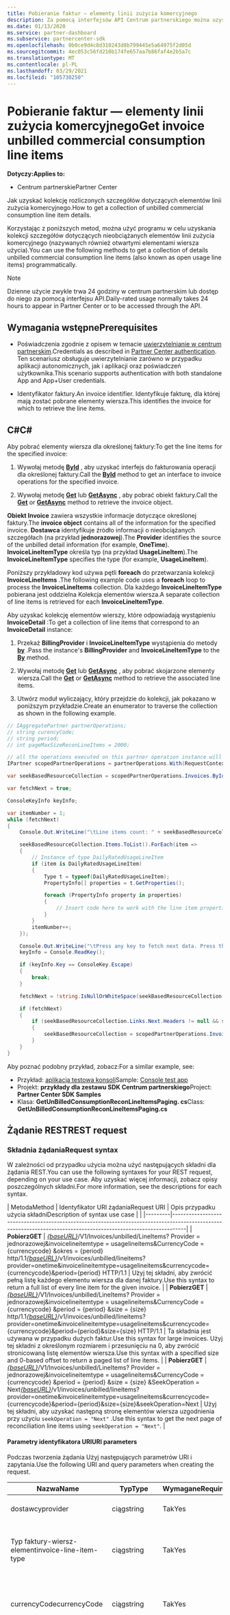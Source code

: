 ```yaml
---
title: Pobieranie faktur — elementy linii zużycia komercyjnego
description: Za pomocą interfejsów API Centrum partnerskiego można uzyskać kolekcję nienaliczanych szczegółowych informacji o towarach związanych z sprzedażą komercyjną dla określonej faktury.
ms.date: 01/13/2020
ms.service: partner-dashboard
ms.subservice: partnercenter-sdk
ms.openlocfilehash: 0b0ce9d4c8d310243d8b799445e5a64975f2d05d
ms.sourcegitcommit: 4ec053c56fd210b174fe657aa7b86faf4e2b5a7c
ms.translationtype: MT
ms.contentlocale: pl-PL
ms.lasthandoff: 03/29/2021
ms.locfileid: "105730250"
---
```

# <a name="get-invoice-unbilled-commercial-consumption-line-items"></a><span data-ttu-id="6307b-103">Pobieranie faktur — elementy linii zużycia komercyjnego</span><span class="sxs-lookup"><span data-stu-id="6307b-103">Get invoice unbilled commercial consumption line items</span></span>

<span data-ttu-id="6307b-104">**Dotyczy:**</span><span class="sxs-lookup"><span data-stu-id="6307b-104">**Applies to:**</span></span>

- <span data-ttu-id="6307b-105">Centrum partnerskie</span><span class="sxs-lookup"><span data-stu-id="6307b-105">Partner Center</span></span>

<span data-ttu-id="6307b-106">Jak uzyskać kolekcję rozliczonych szczegółów dotyczących elementów linii zużycia komercyjnego.</span><span class="sxs-lookup"><span data-stu-id="6307b-106">How to get a collection of unbilled commercial consumption line item details.</span></span>

<span data-ttu-id="6307b-107">Korzystając z poniższych metod, można użyć programu w celu uzyskania kolekcji szczegółów dotyczących nieobciążanych elementów linii zużycia komercyjnego (nazywanych również otwartymi elementami wiersza użycia).</span><span class="sxs-lookup"><span data-stu-id="6307b-107">You can use the following methods to get a collection of details unbilled commercial consumption line items (also known as open usage line items) programmatically.</span></span>

>[!NOTE]
><span data-ttu-id="6307b-108">Dzienne użycie zwykle trwa 24 godziny w centrum partnerskim lub dostęp do niego za pomocą interfejsu API.</span><span class="sxs-lookup"><span data-stu-id="6307b-108">Daily-rated usage normally takes 24 hours to appear in Partner Center or to be accessed through the API.</span></span>

## <a name="prerequisites"></a><span data-ttu-id="6307b-109">Wymagania wstępne</span><span class="sxs-lookup"><span data-stu-id="6307b-109">Prerequisites</span></span>

- <span data-ttu-id="6307b-110">Poświadczenia zgodnie z opisem w temacie [uwierzytelnianie w centrum partnerskim](partner-center-authentication.md).</span><span class="sxs-lookup"><span data-stu-id="6307b-110">Credentials as described in [Partner Center authentication](partner-center-authentication.md).</span></span> <span data-ttu-id="6307b-111">Ten scenariusz obsługuje uwierzytelnianie zarówno w przypadku aplikacji autonomicznych, jak i aplikacji oraz poświadczeń użytkownika.</span><span class="sxs-lookup"><span data-stu-id="6307b-111">This scenario supports authentication with both standalone App and App+User credentials.</span></span>

- <span data-ttu-id="6307b-112">Identyfikator faktury.</span><span class="sxs-lookup"><span data-stu-id="6307b-112">An invoice identifier.</span></span> <span data-ttu-id="6307b-113">Identyfikuje fakturę, dla której mają zostać pobrane elementy wiersza.</span><span class="sxs-lookup"><span data-stu-id="6307b-113">This identifies the invoice for which to retrieve the line items.</span></span>

## <a name="c"></a><span data-ttu-id="6307b-114">C\#</span><span class="sxs-lookup"><span data-stu-id="6307b-114">C\#</span></span>

<span data-ttu-id="6307b-115">Aby pobrać elementy wiersza dla określonej faktury:</span><span class="sxs-lookup"><span data-stu-id="6307b-115">To get the line items for the specified invoice:</span></span>

1. <span data-ttu-id="6307b-116">Wywołaj metodę [**ById**](/dotnet/api/microsoft.store.partnercenter.invoices.iinvoicecollection.byid) , aby uzyskać interfejs do fakturowania operacji dla określonej faktury.</span><span class="sxs-lookup"><span data-stu-id="6307b-116">Call the [**ById**](/dotnet/api/microsoft.store.partnercenter.invoices.iinvoicecollection.byid) method to get an interface to invoice operations for the specified invoice.</span></span>

2. <span data-ttu-id="6307b-117">Wywołaj metodę [**Get**](/dotnet/api/microsoft.store.partnercenter.invoices.iinvoice.get) lub [**GetAsync**](/dotnet/api/microsoft.store.partnercenter.invoices.iinvoice.getasync) , aby pobrać obiekt faktury.</span><span class="sxs-lookup"><span data-stu-id="6307b-117">Call the [**Get**](/dotnet/api/microsoft.store.partnercenter.invoices.iinvoice.get) or [**GetAsync**](/dotnet/api/microsoft.store.partnercenter.invoices.iinvoice.getasync) method to retrieve the invoice object.</span></span>

<span data-ttu-id="6307b-118">**Obiekt Invoice** zawiera wszystkie informacje dotyczące określonej faktury.</span><span class="sxs-lookup"><span data-stu-id="6307b-118">The **invoice object** contains all of the information for the specified invoice.</span></span> <span data-ttu-id="6307b-119">**Dostawca** identyfikuje źródło informacji o nieobciążanych szczegółach (na przykład **jednorazowej**).</span><span class="sxs-lookup"><span data-stu-id="6307b-119">The **Provider** identifies the source of the unbilled detail information (for example, **OneTime**).</span></span> <span data-ttu-id="6307b-120">**InvoiceLineItemType** określa typ (na przykład **UsageLineItem**).</span><span class="sxs-lookup"><span data-stu-id="6307b-120">The **InvoiceLineItemType** specifies the type (for example, **UsageLineItem**).</span></span>

<span data-ttu-id="6307b-121">Poniższy przykładowy kod używa pętli **foreach** do przetwarzania kolekcji **InvoiceLineItems** .</span><span class="sxs-lookup"><span data-stu-id="6307b-121">The following example code uses a **foreach** loop to process the **InvoiceLineItems** collection.</span></span> <span data-ttu-id="6307b-122">Dla każdego **InvoiceLineItemType** pobierana jest oddzielna Kolekcja elementów wiersza.</span><span class="sxs-lookup"><span data-stu-id="6307b-122">A separate collection of line items is retrieved for each **InvoiceLineItemType**.</span></span>

<span data-ttu-id="6307b-123">Aby uzyskać kolekcję elementów wierszy, które odpowiadają wystąpieniu **InvoiceDetail** :</span><span class="sxs-lookup"><span data-stu-id="6307b-123">To get a collection of line items that correspond to an **InvoiceDetail** instance:</span></span>

1. <span data-ttu-id="6307b-124">Przekaż **BillingProvider** i **InvoiceLineItemType** wystąpienia do metody [**by**](/dotnet/api/microsoft.store.partnercenter.invoices.iinvoice.by) .</span><span class="sxs-lookup"><span data-stu-id="6307b-124">Pass the instance's **BillingProvider** and **InvoiceLineItemType** to the [**By**](/dotnet/api/microsoft.store.partnercenter.invoices.iinvoice.by) method.</span></span>

2. <span data-ttu-id="6307b-125">Wywołaj metodę [**Get**](/dotnet/api/microsoft.store.partnercenter.invoices.iinvoice.get) lub [**GetAsync**](/dotnet/api/microsoft.store.partnercenter.invoices.iinvoice.getasync) , aby pobrać skojarzone elementy wiersza.</span><span class="sxs-lookup"><span data-stu-id="6307b-125">Call the [**Get**](/dotnet/api/microsoft.store.partnercenter.invoices.iinvoice.get) or [**GetAsync**](/dotnet/api/microsoft.store.partnercenter.invoices.iinvoice.getasync) method to retrieve the associated line items.</span></span>
3. <span data-ttu-id="6307b-126">Utwórz moduł wyliczający, który przejdzie do kolekcji, jak pokazano w poniższym przykładzie.</span><span class="sxs-lookup"><span data-stu-id="6307b-126">Create an enumerator to traverse the collection as shown in the following example.</span></span>

``` csharp
// IAggregatePartner partnerOperations;
// string curencyCode;
// string period;
// int pageMaxSizeReconLineItems = 2000;

// all the operations executed on this partner operation instance will share the same correlation Id but will differ in request Id
IPartner scopedPartnerOperations = partnerOperations.With(RequestContextFactory.Instance.Create(Guid.NewGuid()));

var seekBasedResourceCollection = scopedPartnerOperations.Invoices.ById("unbilled").By("onetime", "usagelineitems", curencyCode, period, pageMaxSizeReconLineItems).Get();

var fetchNext = true;

ConsoleKeyInfo keyInfo;

var itemNumber = 1;
while (fetchNext)
{
    Console.Out.WriteLine("\tLine items count: " + seekBasedResourceCollection.Items.Count());

    seekBasedResourceCollection.Items.ToList().ForEach(item =>
    {
        // Instance of type DailyRatedUsageLineItem
        if (item is DailyRatedUsageLineItem)
        {
            Type t = typeof(DailyRatedUsageLineItem);
            PropertyInfo[] properties = t.GetProperties();

            foreach (PropertyInfo property in properties)
            {
                // Insert code here to work with the line item properties
            }
        }
        itemNumber++;
    });

    Console.Out.WriteLine("\tPress any key to fetch next data. Press the Escape (Esc) key to quit: \n");
    keyInfo = Console.ReadKey();

    if (keyInfo.Key == ConsoleKey.Escape)
    {
        break;
    }

    fetchNext = !string.IsNullOrWhiteSpace(seekBasedResourceCollection.ContinuationToken);

    if (fetchNext)
    {
        if (seekBasedResourceCollection.Links.Next.Headers != null && seekBasedResourceCollection.Links.Next.Headers.Any())
        {
            seekBasedResourceCollection = scopedPartnerOperations.Invoices.ById("unbilled").By("onetime", "usagelineitems", curencyCode, period, pageMaxSizeReconLineItems).Seek(seekBasedResourceCollection.ContinuationToken, SeekOperation.Next);
        }
    }
}
```

<span data-ttu-id="6307b-127">Aby poznać podobny przykład, zobacz:</span><span class="sxs-lookup"><span data-stu-id="6307b-127">For a similar example, see:</span></span>

- <span data-ttu-id="6307b-128">Przykład: [aplikacja testowa konsoli](console-test-app.md)</span><span class="sxs-lookup"><span data-stu-id="6307b-128">Sample: [Console test app](console-test-app.md)</span></span>
- <span data-ttu-id="6307b-129">Projekt: **przykłady dla zestawu SDK Centrum partnerskiego**</span><span class="sxs-lookup"><span data-stu-id="6307b-129">Project: **Partner Center SDK Samples**</span></span>
- <span data-ttu-id="6307b-130">Klasa: **GetUnBilledConsumptionReconLineItemsPaging. cs**</span><span class="sxs-lookup"><span data-stu-id="6307b-130">Class: **GetUnBilledConsumptionReconLineItemsPaging.cs**</span></span>

## <a name="rest-request"></a><span data-ttu-id="6307b-131">Żądanie REST</span><span class="sxs-lookup"><span data-stu-id="6307b-131">REST request</span></span>

### <a name="request-syntax"></a><span data-ttu-id="6307b-132">Składnia żądania</span><span class="sxs-lookup"><span data-stu-id="6307b-132">Request syntax</span></span>

<span data-ttu-id="6307b-133">W zależności od przypadku użycia można użyć następujących składni dla żądania REST.</span><span class="sxs-lookup"><span data-stu-id="6307b-133">You can use the following syntaxes for your REST request, depending on your use case.</span></span> <span data-ttu-id="6307b-134">Aby uzyskać więcej informacji, zobacz opisy poszczególnych składni.</span><span class="sxs-lookup"><span data-stu-id="6307b-134">For more information, see the descriptions for each syntax.</span></span>

 | <span data-ttu-id="6307b-135">Metoda</span><span class="sxs-lookup"><span data-stu-id="6307b-135">Method</span></span>  | <span data-ttu-id="6307b-136">Identyfikator URI żądania</span><span class="sxs-lookup"><span data-stu-id="6307b-136">Request URI</span></span>         | <span data-ttu-id="6307b-137">Opis przypadku użycia składni</span><span class="sxs-lookup"><span data-stu-id="6307b-137">Description of syntax use case</span></span> |                                                                                                                                            |
|---------|-----------------------------------------------------------------------------------------------------------------------------------------------------------------|
| <span data-ttu-id="6307b-138">**Pobierz**</span><span class="sxs-lookup"><span data-stu-id="6307b-138">**GET**</span></span> | <span data-ttu-id="6307b-139">[*{baseURL}*](partner-center-rest-urls.md)/V1/Invoices/unbilled/LineItems? Provider = jednorazowej&invoicelineitemtype = usagelineitems&CurrencyCode = {currencycode} &okres = {period} http/1.1</span><span class="sxs-lookup"><span data-stu-id="6307b-139">[*{baseURL}*](partner-center-rest-urls.md)/v1/invoices/unbilled/lineitems?provider=onetime&invoicelineitemtype=usagelineitems&currencycode={currencycode}&period={period} HTTP/1.1</span></span>                              | <span data-ttu-id="6307b-140">Użyj tej składni, aby zwrócić pełną listę każdego elementu wiersza dla danej faktury.</span><span class="sxs-lookup"><span data-stu-id="6307b-140">Use this syntax to return a full list of every line item for the given invoice.</span></span> |
| <span data-ttu-id="6307b-141">**Pobierz**</span><span class="sxs-lookup"><span data-stu-id="6307b-141">**GET**</span></span> | <span data-ttu-id="6307b-142">[*{baseURL}*](partner-center-rest-urls.md)/V1/Invoices/unbilled/LineItems? Provider = jednorazowej&invoicelineitemtype = usagelineitems&CurrencyCode = {currencycode} &period = {period} &size = {size} http/1.1</span><span class="sxs-lookup"><span data-stu-id="6307b-142">[*{baseURL}*](partner-center-rest-urls.md)/v1/invoices/unbilled/lineitems?provider=onetime&invoicelineitemtype=usagelineitems&currencycode={currencycode}&period={period}&size={size} HTTP/1.1</span></span>  | <span data-ttu-id="6307b-143">Ta składnia jest używana w przypadku dużych faktur.</span><span class="sxs-lookup"><span data-stu-id="6307b-143">Use this syntax for large invoices.</span></span> <span data-ttu-id="6307b-144">Użyj tej składni z określonym rozmiarem i przesunięciu na 0, aby zwrócić stronicowaną listę elementów wiersza.</span><span class="sxs-lookup"><span data-stu-id="6307b-144">Use this syntax with a specified size and 0-based offset to return a paged list of line items.</span></span> |
| <span data-ttu-id="6307b-145">**Pobierz**</span><span class="sxs-lookup"><span data-stu-id="6307b-145">**GET**</span></span> | <span data-ttu-id="6307b-146">[*{baseURL}*](partner-center-rest-urls.md)/V1/Invoices/unbilled/LineItems? Provider = jednorazowej&invoicelineitemtype = usagelineitems&CurrencyCode = {currencycode} &period = {period} &size = {size} &SeekOperation = Next</span><span class="sxs-lookup"><span data-stu-id="6307b-146">[*{baseURL}*](partner-center-rest-urls.md)/v1/invoices/unbilled/lineitems?provider=onetime&invoicelineitemtype=usagelineitems&currencycode={currencycode}&period={period}&size={size}&seekOperation=Next</span></span>                               | <span data-ttu-id="6307b-147">Użyj tej składni, aby uzyskać następną stronę elementów wiersza uzgodnienia przy użyciu `seekOperation = "Next"` .</span><span class="sxs-lookup"><span data-stu-id="6307b-147">Use this syntax to get the next page of reconciliation line items using `seekOperation = "Next"`.</span></span> |

#### <a name="uri-parameters"></a><span data-ttu-id="6307b-148">Parametry identyfikatora URI</span><span class="sxs-lookup"><span data-stu-id="6307b-148">URI parameters</span></span>

<span data-ttu-id="6307b-149">Podczas tworzenia żądania Użyj następujących parametrów URI i zapytania.</span><span class="sxs-lookup"><span data-stu-id="6307b-149">Use the following URI and query parameters when creating the request.</span></span>

| <span data-ttu-id="6307b-150">Nazwa</span><span class="sxs-lookup"><span data-stu-id="6307b-150">Name</span></span>                   | <span data-ttu-id="6307b-151">Typ</span><span class="sxs-lookup"><span data-stu-id="6307b-151">Type</span></span>   | <span data-ttu-id="6307b-152">Wymagane</span><span class="sxs-lookup"><span data-stu-id="6307b-152">Required</span></span> | <span data-ttu-id="6307b-153">Opis</span><span class="sxs-lookup"><span data-stu-id="6307b-153">Description</span></span>                                                                     |
|------------------------|--------|----------|---------------------------------------------------------------------------------|
| <span data-ttu-id="6307b-154">dostawcy</span><span class="sxs-lookup"><span data-stu-id="6307b-154">provider</span></span>               | <span data-ttu-id="6307b-155">ciąg</span><span class="sxs-lookup"><span data-stu-id="6307b-155">string</span></span> | <span data-ttu-id="6307b-156">Tak</span><span class="sxs-lookup"><span data-stu-id="6307b-156">Yes</span></span>      | <span data-ttu-id="6307b-157">Dostawca: "**jednorazowej**".</span><span class="sxs-lookup"><span data-stu-id="6307b-157">The provider: "**OneTime**".</span></span>                                                |
| <span data-ttu-id="6307b-158">Typ faktury-wiersz-element</span><span class="sxs-lookup"><span data-stu-id="6307b-158">invoice-line-item-type</span></span> | <span data-ttu-id="6307b-159">ciąg</span><span class="sxs-lookup"><span data-stu-id="6307b-159">string</span></span> | <span data-ttu-id="6307b-160">Tak</span><span class="sxs-lookup"><span data-stu-id="6307b-160">Yes</span></span>      | <span data-ttu-id="6307b-161">Typ faktury szczegóły: "**UsageLineItems**", "**UsageLineItems**".</span><span class="sxs-lookup"><span data-stu-id="6307b-161">The type of invoice detail: "**UsageLineItems**", "**UsageLineItems**".</span></span>               |
| <span data-ttu-id="6307b-162">currencyCode</span><span class="sxs-lookup"><span data-stu-id="6307b-162">currencyCode</span></span>           | <span data-ttu-id="6307b-163">ciąg</span><span class="sxs-lookup"><span data-stu-id="6307b-163">string</span></span> | <span data-ttu-id="6307b-164">Tak</span><span class="sxs-lookup"><span data-stu-id="6307b-164">Yes</span></span>      | <span data-ttu-id="6307b-165">Kod waluty dla nieobciążanych elementów wiersza.</span><span class="sxs-lookup"><span data-stu-id="6307b-165">The currency code for the unbilled line items.</span></span>                                  |
| <span data-ttu-id="6307b-166">period</span><span class="sxs-lookup"><span data-stu-id="6307b-166">period</span></span>                 | <span data-ttu-id="6307b-167">ciąg</span><span class="sxs-lookup"><span data-stu-id="6307b-167">string</span></span> | <span data-ttu-id="6307b-168">Tak</span><span class="sxs-lookup"><span data-stu-id="6307b-168">Yes</span></span>      | <span data-ttu-id="6307b-169">Okres nienaliczanych Rekonesans (na przykład: **Current**, **Previous**).</span><span class="sxs-lookup"><span data-stu-id="6307b-169">The period for unbilled recon (for example: **current**, **previous**).</span></span> <span data-ttu-id="6307b-170">Załóżmy, że musisz wykonać zapytanie dotyczące nienaliczanych danych użycia cyklu rozliczeniowego (01/01/2020 – 01/31/2020) w styczniu, wybierz okres jako **"Current", "** else **".**</span><span class="sxs-lookup"><span data-stu-id="6307b-170">Suppose you need to query your unbilled usage data of the billing cycle (01/01/2020 – 01/31/2020) in January, choose period as **“Current,”** else **“Previous.”**</span></span> |
| <span data-ttu-id="6307b-171">size</span><span class="sxs-lookup"><span data-stu-id="6307b-171">size</span></span>                   | <span data-ttu-id="6307b-172">liczba</span><span class="sxs-lookup"><span data-stu-id="6307b-172">number</span></span> | <span data-ttu-id="6307b-173">Nie</span><span class="sxs-lookup"><span data-stu-id="6307b-173">No</span></span>       | <span data-ttu-id="6307b-174">Maksymalna liczba elementów do zwrócenia.</span><span class="sxs-lookup"><span data-stu-id="6307b-174">The maximum number of items to return.</span></span> <span data-ttu-id="6307b-175">Domyślny rozmiar to 2000.</span><span class="sxs-lookup"><span data-stu-id="6307b-175">The default size is 2000.</span></span>                    |
| <span data-ttu-id="6307b-176">seekOperation</span><span class="sxs-lookup"><span data-stu-id="6307b-176">seekOperation</span></span>          | <span data-ttu-id="6307b-177">ciąg</span><span class="sxs-lookup"><span data-stu-id="6307b-177">string</span></span> | <span data-ttu-id="6307b-178">Nie</span><span class="sxs-lookup"><span data-stu-id="6307b-178">No</span></span>       | <span data-ttu-id="6307b-179">Ustaw `seekOperation=Next` , aby uzyskać następną stronę elementów linii uzgadniania.</span><span class="sxs-lookup"><span data-stu-id="6307b-179">Set `seekOperation=Next` to get the next page of reconciliation line items.</span></span>                |

### <a name="request-headers"></a><span data-ttu-id="6307b-180">Nagłówki żądań</span><span class="sxs-lookup"><span data-stu-id="6307b-180">Request headers</span></span>

<span data-ttu-id="6307b-181">Aby uzyskać więcej informacji, zobacz [nagłówki REST Centrum partnerskiego](headers.md).</span><span class="sxs-lookup"><span data-stu-id="6307b-181">For more information, see [Partner Center REST headers](headers.md).</span></span>

### <a name="request-body"></a><span data-ttu-id="6307b-182">Treść żądania</span><span class="sxs-lookup"><span data-stu-id="6307b-182">Request body</span></span>

<span data-ttu-id="6307b-183">Brak.</span><span class="sxs-lookup"><span data-stu-id="6307b-183">None.</span></span>

## <a name="rest-response"></a><span data-ttu-id="6307b-184">Odpowiedź REST</span><span class="sxs-lookup"><span data-stu-id="6307b-184">REST response</span></span>

<span data-ttu-id="6307b-185">Jeśli to się powiedzie, odpowiedź zawiera kolekcję szczegółów elementu wiersza.</span><span class="sxs-lookup"><span data-stu-id="6307b-185">If successful, the response contains the collection of line item details.</span></span>

<span data-ttu-id="6307b-186">*Dla pozycji **line ItemType** wartość **Purchase** jest mapowana na **nową** , a **zwrot** wartości jest mapowany na **przycisk Anuluj**.*</span><span class="sxs-lookup"><span data-stu-id="6307b-186">*For the line item **ChargeType**, the value **Purchase** is mapped to **New** and the value **Refund** is mapped to **Cancel**.*</span></span>

### <a name="response-success-and-error-codes"></a><span data-ttu-id="6307b-187">Kody sukcesu i błędów odpowiedzi</span><span class="sxs-lookup"><span data-stu-id="6307b-187">Response success and error codes</span></span>

<span data-ttu-id="6307b-188">Każda odpowiedź zawiera kod stanu HTTP, który wskazuje powodzenie lub niepowodzenie i dodatkowe informacje debugowania.</span><span class="sxs-lookup"><span data-stu-id="6307b-188">Each response comes with an HTTP status code that indicates success or failure and additional debugging information.</span></span> <span data-ttu-id="6307b-189">Użyj narzędzia do śledzenia sieci, aby odczytać ten kod, typ błędu i dodatkowe parametry.</span><span class="sxs-lookup"><span data-stu-id="6307b-189">Use a network trace tool to read this code, error type, and additional parameters.</span></span> <span data-ttu-id="6307b-190">Aby uzyskać pełną listę, zobacz [kody błędów REST centrum partnera](error-codes.md).</span><span class="sxs-lookup"><span data-stu-id="6307b-190">For the full list, see [Partner Center REST error codes](error-codes.md).</span></span>

## <a name="request-response-examples"></a><span data-ttu-id="6307b-191">Przykłady żądania-odpowiedź</span><span class="sxs-lookup"><span data-stu-id="6307b-191">Request-response examples</span></span>

### <a name="request-response-example-1"></a><span data-ttu-id="6307b-192">Przykład żądania — odpowiedź 1</span><span class="sxs-lookup"><span data-stu-id="6307b-192">Request-response example 1</span></span>

<span data-ttu-id="6307b-193">Następujące szczegóły dotyczą tego przykładu:</span><span class="sxs-lookup"><span data-stu-id="6307b-193">The following details apply to this example:</span></span>

- <span data-ttu-id="6307b-194">**Dostawca**: **jednorazowej**</span><span class="sxs-lookup"><span data-stu-id="6307b-194">**Provider**: **OneTime**</span></span>
- <span data-ttu-id="6307b-195">**InvoiceLineItemType**: **UsageLineItems**</span><span class="sxs-lookup"><span data-stu-id="6307b-195">**InvoiceLineItemType**: **UsageLineItems**</span></span>
- <span data-ttu-id="6307b-196">**Okres**: **poprzedni**</span><span class="sxs-lookup"><span data-stu-id="6307b-196">**Period**: **Previous**</span></span>

#### <a name="request-example-1"></a><span data-ttu-id="6307b-197">Przykład żądania 1</span><span class="sxs-lookup"><span data-stu-id="6307b-197">Request example 1</span></span>

```http
GET https://api.partnercenter.microsoft.com/v1//invoices/unbilled/lineitems?provider=onetime&invoicelineitemtype=usagelineitems&currencycode=usd&period=previous&size=2000 HTTP/1.1
Authorization: Bearer <token>
Accept: application/json
MS-RequestId: 1234ecb8-37af-45f4-a1a1-358de3ca2b9e
MS-CorrelationId: 5e612512-4345-4bb0-866e-47aeda031234
X-Locale: en-US
MS-PartnerCenter-Application: Partner Center .NET SDK Samples
Host: api.partnercenter.microsoft.com
```

### <a name="response-example-1"></a><span data-ttu-id="6307b-198">Przykład odpowiedzi 1</span><span class="sxs-lookup"><span data-stu-id="6307b-198">Response example 1</span></span>

```http
HTTP/1.1 200 OK
Content-Length: 2484
Content-Type: application/json; charset=utf-8
MS-CorrelationId: 5e612512-4345-4bb0-866e-47aeda031234
MS-RequestId: 1234ecb8-37af-45f4-a1a1-358de3ca2b9e
MS-CV: bpqyomePDUqrSSYC.0
MS-ServerId: 202010406
Date: Wed, 20 Feb 2019 19:59:27 GMT

{
    "totalCount": 2,
    "items": [
        {
            "partnerId": "00083575-bbd0-54de-b2ad-0f5b0e927d71",
            "partnerName": "MTBC",
            "customerId": "",
            "customerName": "",
            "customerDomainName": "",
            "invoiceNumber": "",
            "productId": "",
            "skuId": "",
            "availabilityId": "",
            "skuName": "VM-Series Next-Generation Firewall (Bundle 2 PAYG)",
            "productName": "VM-Series Next Generation Firewall",
            "publisherName": "Test Alto Networks, Inc.",
            "publisherId": "",
            "subscriptionId": "12345678-04d9-421c-baf8-e3b8dd62ddba",
            "subscriptionDescription": "Pay-As-You-Go",
            "chargeStartDate": "2019-01-01T00:00:00Z",
            "chargeEndDate": "2019-02-01T00:00:00Z",
            "usageDate": "2019-01-01T00:00:00Z",
            "meterType": "1 Compute Hour - 4core",
            "meterCategory": "Virtual Machine Licenses",
            "meterId": "4core",
            "meterSubCategory": "VM-Series Next Generation Firewall",
            "meterName": "VM-Series Next Generation Firewall - VM-Series Next-Generation Firewall (Bundle 2 PAYG) - 4 Core Hours",
            "meterRegion": "",
            "unitOfMeasure": "1 Hour",
            "resourceLocation": "EASTUS",
            "consumedService": "Microsoft.Compute",
            "resourceGroup": "ECH-PAN-RG",
            "resourceUri": "/subscriptions/12345678-04d9-421c-baf8-e3b8dd62ddba/resourceGroups/ECH-PAN-RG/providers/Microsoft.Compute/virtualMachines/echpanfw",
            "tags": "",
            "additionalInfo": "{  \"ImageType\": null,  \"ServiceType\": \"Standard_D3_v2\",  \"VMName\": null,  \"VMProperties\": null,  \"UsageType\": \"ComputeHR_SW\"}",
            "serviceInfo1": "",
            "serviceInfo2": "",
            "customerCountry": "",
            "mpnId": "1234567",
            "resellerMpnId": "",
            "chargeType": "",
            "unitPrice": 1.2799888920023,
            "quantity": 24.0,
            "unitType": "",
            "billingPreTaxTotal": 30.7197334080551,
            "billingCurrency": "USD",
            "pricingPreTaxTotal": 30.7197334080551,
            "pricingCurrency": "USD",
            "entitlementId": "1234547f-b249-4edd-9319-637862d8c0b4",
            "entitlementDescription": "Partner Subscription",
            "pcToBCExchangeRate": 1,
            "pcToBCExchangeRateDate": "2019-08-01T00:00:00Z",
            "effectiveUnitPrice": 0,
            "rateOfPartnerEarnedCredit": 0,
            "rateOfCredit": 0,
            "creditType": "Credit Not Applied",
            "invoiceLineItemType": "usage_line_items",
            "billingProvider": "marketplace",
            "attributes": {
                "objectType": "DailyRatedUsageLineItem"
            }
         },
         {
            "partnerId": "00083575-bbd0-54de-b2ad-0f5b0e927d71",
            "partnerName": "MTBC",
            "customerId": "",
            "customerName": "",
            "customerDomainName": "",
            "invoiceNumber": "",
            "productId": "",
            "skuId": "",
            "availabilityId": "",
            "skuName": "VM-Series Next-Generation Firewall (Bundle 2 PAYG)",
            "productName": "VM-Series Next Generation Firewall",
            "publisherName": "Test Alto Networks, Inc.",
            "publisherId": "",
            "subscriptionId": "12345678-04d9-421c-baf8-e3b8dd62ddba",
            "subscriptionDescription": "Pay-As-You-Go",
            "chargeStartDate": "2019-01-01T00:00:00Z",
            "chargeEndDate": "2019-02-01T00:00:00Z",
            "usageDate": "2019-01-02T00:00:00Z",
            "meterType": "1 Compute Hour - 4core",
            "meterCategory": "Virtual Machine Licenses",
            "meterId": "4core",
            "meterSubCategory": "VM-Series Next Generation Firewall",
            "meterName": "VM-Series Next Generation Firewall - VM-Series Next-Generation Firewall (Bundle 2 PAYG) - 4 Core Hours",
            "meterRegion": "",
            "unitOfMeasure": "1 Hour",
            "resourceLocation": "EASTUS",
            "consumedService": "Microsoft.Compute",
            "resourceGroup": "ECH-PAN-RG",
            "resourceUri": "/subscriptions/12345678-04d9-421c-baf8-e3b8dd62ddba/resourceGroups/ECH-PAN-RG/providers/Microsoft.Compute/virtualMachines/echpanfw",
            "tags": "",
            "additionalInfo": "{  \"ImageType\": null,  \"ServiceType\": \"Standard_D3_v2\",  \"VMName\": null,  \"VMProperties\": null,  \"UsageType\": \"ComputeHR_SW\"}",
            "serviceInfo1": "",
            "serviceInfo2": "",
            "customerCountry": "",
            "mpnId": "1234567",
            "resellerMpnId": "",
            "chargeType": "",
            "unitPrice": 1.2799888920023,
            "quantity": 24.0,
            "unitType": "",
            "billingPreTaxTotal": 30.7197334080551,
            "billingCurrency": "USD",
            "pricingPreTaxTotal": 30.7197334080551,
            "pricingCurrency": "USD",
            "entitlementId": "31cdf47f-b249-4edd-9319-637862d12345",
            "entitlementDescription": "Partner Subscription",
            "pcToBCExchangeRate": 1,
            "pcToBCExchangeRateDate": "2019-08-01T00:00:00Z",
            "effectiveUnitPrice": 0,
            "rateOfPartnerEarnedCredit": 0,
            "rateOfCredit": 1,
            "creditType": "Azure Credit Applied",
            "invoiceLineItemTypce": "usage_line_items",
            "billingProvider": "marketplace",
            "attributes": {
                "objectType": "DailyRatedUsageLineItem"
            }
        }
    ],
    "links": {
        "self": {
            "uri": "/invoices/unbilled/lineitems?provider=onetime&invoicelineitemtype=usagelineitems&currencycode=usd&period=previous&size=2000",
            "method": "GET",
            "headers": []
        },
        "next": {
            "uri": "/invoices/unbilled/lineitems?provider=onetime&invoicelineitemtype=usagelineitems&currencycode=usd&period=previous&size=2000&seekOperation=Next",
            "method": "GET",
            "headers": [
                {
                    "key": "MS-ContinuationToken",
                    "value": "AQAAAA=="
                }
            ]
        }
    },
    "attributes": {
        "objectType": "Collection"
    }
}
```

### <a name="request-response-example-2"></a><span data-ttu-id="6307b-199">Przykład żądania — odpowiedź 2</span><span class="sxs-lookup"><span data-stu-id="6307b-199">Request-response example 2</span></span>

<span data-ttu-id="6307b-200">Następujące szczegóły dotyczą tego przykładu:</span><span class="sxs-lookup"><span data-stu-id="6307b-200">The following details apply to this example:</span></span>

- <span data-ttu-id="6307b-201">**Dostawca**: **jednorazowej**</span><span class="sxs-lookup"><span data-stu-id="6307b-201">**Provider**: **OneTime**</span></span>
- <span data-ttu-id="6307b-202">**InvoiceLineItemType**: **UsageLineItems**</span><span class="sxs-lookup"><span data-stu-id="6307b-202">**InvoiceLineItemType**: **UsageLineItems**</span></span>
- <span data-ttu-id="6307b-203">**Okres**: **poprzedni**</span><span class="sxs-lookup"><span data-stu-id="6307b-203">**Period**: **Previous**</span></span>
- <span data-ttu-id="6307b-204">**SeekOperation**: **dalej**</span><span class="sxs-lookup"><span data-stu-id="6307b-204">**SeekOperation**: **Next**</span></span>

#### <a name="request-example-2"></a><span data-ttu-id="6307b-205">Przykład żądania 2</span><span class="sxs-lookup"><span data-stu-id="6307b-205">Request example 2</span></span>

```http
GET https://api.partnercenter.microsoft.com/v1/invoices/unbilled/lineitems?provider=onetime&invoiceLineItemType=usagelineitems&currencyCode=usd&period=previous&size=2000&seekoperation=next HTTP/1.1
Authorization: Bearer <token>
Accept: application/json
MS-ContinuationToken: d19617b8-fbe5-4684-a5d8-0230972fb0cf,0705c4a9-39f7-4261-ba6d-53e24a9ce47d_a4ayc/80/OGda4BO/1o/V0etpOqiLx1JwB5S3beHW0s=,0d81c700-98b4-4b13-9129-ffd5620f72e7
MS-RequestId: 1234ecb8-37af-45f4-a1a1-358de3ca2b9e
MS-CorrelationId: 5e612512-4345-4bb0-866e-47aeda031234
X-Locale: en-US
MS-PartnerCenter-Application: Partner Center .NET SDK Samples
Host: api.partnercenter.microsoft.com
```

#### <a name="response-example-2"></a><span data-ttu-id="6307b-206">Przykład odpowiedzi 2</span><span class="sxs-lookup"><span data-stu-id="6307b-206">Response example 2</span></span>

```http
HTTP/1.1 200 OK
Content-Length: 2484
Content-Type: application/json; charset=utf-8
MS-CorrelationId: 5e612512-4345-4bb0-866e-47aeda031234
MS-RequestId: 1234ecb8-37af-45f4-a1a1-358de3ca2b9e
MS-CV: bpqyomePDUqrSSYC.0
MS-ServerId: 202010406
Date: Wed, 20 Feb 2019 19:59:27 GMT

{
    "totalCount": 1,
    "items": [
        {
            "partnerId": "00083575-bbd0-54de-b2ad-0f5b0e927d71",
            "partnerName": "MTBC",
            "customerId": "",
            "customerName": "",
            "customerDomainName": "",
            "invoiceNumber": "",
            "productId": "",
            "skuId": "",
            "availabilityId": "",
            "skuName": "VM-Series Next-Generation Firewall (Bundle 2 PAYG)",
            "productName": "VM-Series Next Generation Firewall",
            "publisherName": "Test Alto Networks, Inc.",
            "publisherId": "",
            "subscriptionId": "12345678-04d9-421c-baf8-e3b8dd62ddba",
            "subscriptionDescription": "Pay-As-You-Go",
            "chargeStartDate": "2019-01-01T00:00:00Z",
            "chargeEndDate": "2019-02-01T00:00:00Z",
            "usageDate": "2019-01-02T00:00:00Z",
            "meterType": "1 Compute Hour - 4core",
            "meterCategory": "Virtual Machine Licenses",
            "meterId": "4core",
            "meterSubCategory": "VM-Series Next Generation Firewall",
            "meterName": "VM-Series Next Generation Firewall - VM-Series Next-Generation Firewall (Bundle 2 PAYG) - 4 Core Hours",
            "meterRegion": "",
            "unitOfMeasure": "1 Hour",
            "resourceLocation": "EASTUS",
            "consumedService": "Microsoft.Compute",
            "resourceGroup": "ECH-PAN-RG",
            "resourceUri": "/subscriptions/12345678-04d9-421c-baf8-e3b8dd62ddba/resourceGroups/ECH-PAN-RG/providers/Microsoft.Compute/virtualMachines/echpanfw",
            "tags": "",
            "additionalInfo": "{  \"ImageType\": null,  \"ServiceType\": \"Standard_D3_v2\",  \"VMName\": null,  \"VMProperties\": null,  \"UsageType\": \"ComputeHR_SW\"}",
            "serviceInfo1": "",
            "serviceInfo2": "",
            "customerCountry": "",
            "mpnId": "1234567",
            "resellerMpnId": "",
            "chargeType": "",
            "unitPrice": 1.2799888920023,
            "quantity": 24.0,
            "unitType": "",
            "billingPreTaxTotal": 30.7197334080551,
            "billingCurrency": "USD",
            "pricingPreTaxTotal": 30.7197334080551,
            "pricingCurrency": "USD",
            "entitlementId": "31cdf47f-b249-4edd-9319-637862d8c0b4",
            "entitlementDescription": "Partner Subscription",
            "pcToBCExchangeRate": 1,
            "pcToBCExchangeRateDate": "2019-08-01T00:00:00Z",
            "effectiveUnitPrice": 0,
            "rateOfPartnerEarnedCredit": 0.15,
            "rateOfCredit": 0.15,
            "creditType": "Partner Earned Credit Applied",
            "invoiceLineItemType": "usage_line_items",
            "billingProvider": "marketplace",
            "attributes": {
                "objectType": "DailyRatedUsageLineItem"
            }
        }
    ],
    "links": {
        "self": {
             "uri": "/invoices/unbilled/lineitems?provider=onetime&invoicelineitemtype=usagelineitems&currencycode=usd&period=previous&size=2000",
            "method": "GET",
            "headers": []
        }
    },
    "attributes": {
        "objectType": "Collection"
    }
}
```
